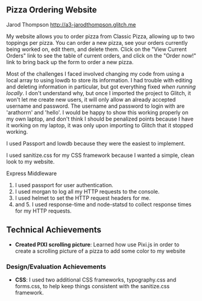 ## Pizza Ordering Website
Jarod Thompson
http://a3-jarodthompson.glitch.me

My website allows you to order pizza from Classic Pizza, allowing up to two toppings per pizza. 
You can order a new pizza, see your orders currently being worked on, edit them, and delete them.
Click on the "View Current Orders" link to see the table of current orders, and click on the "Order now!"
link to bring back up the form to order a new pizza.

Most of the challenges I faced involved changing my code from using a local array to using lowdb to store its information. 
I had trouble with editing and deleting information in particular, but got everything fixed *when running locally*. I don't understand why,
but once I imported the project to Glitch, it won't let me create new users, it will only allow an already accepted username and password.
The username and password to login with are 'arathorrn' and 'hello'. I would be happy to show this working properly on my own laptop, and don't think
I should be penalized points because I have it working on my laptop, it was only upon importing to Glitch that it stopped working.

I used Passport and lowdb because they were the easiest to implement.

I used sanitize.css for my CSS framework because I wanted a simple, clean look to my website.

Express Middleware
1. I used passport for user authentication. 
2. I used morgan to log all my HTTP requests to the console. 
3. I used helmet to set the HTTP request headers for me.
4. and 5. I used response-time and node-statsd to collect response times for my HTTP requests.

## Technical Achievements
- **Created PIXI scrolling picture**: Learned how use Pixi.js in order to create a scrolling picture of a pizza to add
                                      some color to my website

### Design/Evaluation Achievements
- **CSS**: I used two additional CSS frameworks, typography.css and forms.css, to help keep things consistent
           with the sanitize.css framework.
